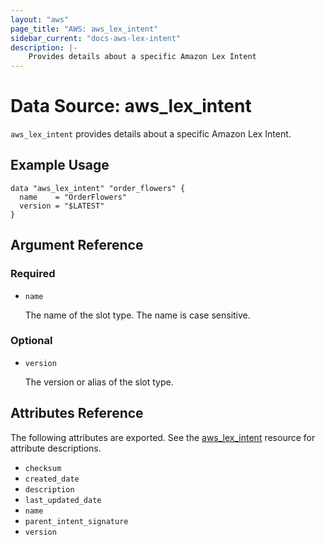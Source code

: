 ```yaml
---
layout: "aws"
page_title: "AWS: aws_lex_intent"
sidebar_current: "docs-aws-lex-intent"
description: |-
    Provides details about a specific Amazon Lex Intent
---
```


# Data Source: aws_lex_intent

`aws_lex_intent` provides details about a specific Amazon Lex Intent.

## Example Usage

```hcl
data "aws_lex_intent" "order_flowers" {
  name    = "OrderFlowers"
  version = "$LATEST"
}
```

## Argument Reference

### Required

* `name`

    The name of the slot type. The name is case sensitive.

### Optional

* `version`

    The version or alias of the slot type.

## Attributes Reference

The following attributes are exported. See the [aws_lex_intent](/docs/providers/aws/r/lex_intent.html)
resource for attribute descriptions.

* `checksum`
* `created_date`
* `description`
* `last_updated_date`
* `name`
* `parent_intent_signature`
* `version`
